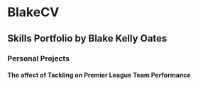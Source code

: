 # BlakeCV
## **Skills Portfolio by Blake Kelly Oates**
### **Personal Projects**
#### **The affect of Tackling on Premier League Team Performance**
